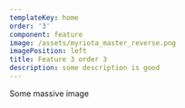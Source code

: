 ```yaml
---
templateKey: home
order: '3'
component: feature
image: /assets/myriota_master_reverse.png
imagePosition: left
title: Feature 3 order 3
description: some description is good
---
```

Some massive image
